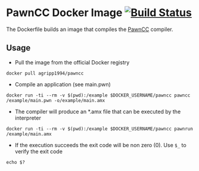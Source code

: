 PawnCC Docker Image [![Build Status](https://travis-ci.org/agrippa1994/pawncc.svg?branch=master)](https://travis-ci.org/agrippa1994/pawncc)
=====================

The Dockerfile builds an image that compiles the [PawnCC](https://github.com/compuphase/pawn) compiler.

Usage
-------
* Pull the image from the official Docker registry
```
docker pull agripp1994/pawncc
```
* Compile an application (see main.pwn)
```
docker run -ti --rm -v $(pwd):/example $DOCKER_USERNAME/pawncc pawncc /example/main.pwn -o/example/main.amx
```
* The compiler will produce an *.amx file that can be executed by the interpreter
```
docker run -ti --rm -v $(pwd):/example $DOCKER_USERNAME/pawncc pawnrun /example/main.amx
```
* If the execution succeeds the exit code will be non zero (0). Use ```$_``` to verify the exit code
```
echo $? 
```
